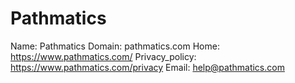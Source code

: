 
# Pathmatics

Name: Pathmatics
Domain: pathmatics.com
Home: https://www.pathmatics.com/
Privacy_policy: https://www.pathmatics.com/privacy
Email: help@pathmatics.com
